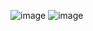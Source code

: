 ![image](https://github.com/user-attachments/assets/1e91ee8e-4d9b-4f27-bf59-c7a6004575c0)
![image](https://github.com/user-attachments/assets/5c8144c9-f442-4a83-a137-c4b16bf35d6e)
